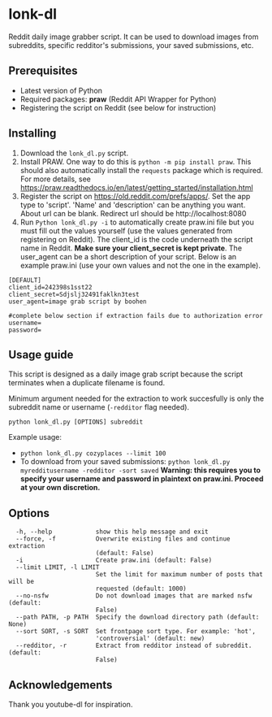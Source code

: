 # lonk-dl

Reddit daily image grabber script. It can be used to download images from subreddits, specific redditor's submissions, your saved submissions, etc.

## Prerequisites

* Latest version of Python
* Required packages: **praw** (Reddit API Wrapper for Python)
* Registering the script on Reddit (see below for instruction)

## Installing

1. Download the ```lonk_dl.py``` script.
2. Install PRAW. One way to do this is ```python -m pip install praw```. This should also automatically install the ```requests``` package which is required. For more details, see https://praw.readthedocs.io/en/latest/getting_started/installation.html 
3. Register the script on https://old.reddit.com/prefs/apps/. Set the app type to 'script'. 'Name' and 'description' can be anything you want. About url can be blank. Redirect url should be http://localhost:8080
4. Run ```Python lonk_dl.py -i``` to automatically create praw.ini file but you must fill out the values yourself (use the values generated from registering on Reddit). The client_id is the code underneath the script name in Reddit. **Make sure your client_secret is kept private**. The user_agent can be a short description of your script. Below is an example praw.ini (use your own values and not the one in the example).

```
[DEFAULT]
client_id=242398s1sst22
client_secret=Sdjslj32491faklkn3test
user_agent=image grab script by boohen

#complete below section if extraction fails due to authorization error
username=
password=
```

## Usage guide
This script is designed as a daily image grab script because the script terminates when a duplicate filename is found.

Minimum argument needed for the extraction to work succesfully is only the subreddit name or username (```-redditor``` flag needed).

```
python lonk_dl.py [OPTIONS] subreddit
```

Example usage:
* ```python lonk_dl.py cozyplaces --limit 100```
* To download from your saved submissions: ```python lonk_dl.py myredditusername -redditor -sort saved``` **Warning: this requires you to specify your username and password in plaintext on praw.ini. Proceed at your own discretion.**


## Options
```            
  -h, --help            show this help message and exit
  --force, -f           Overwrite existing files and continue extraction
                        (default: False)
  -i                    Create praw.ini (default: False)
  --limit LIMIT, -l LIMIT
                        Set the limit for maximum number of posts that will be
                        requested (default: 1000)
  --no-nsfw             Do not download images that are marked nsfw (default:
                        False)
  --path PATH, -p PATH  Specify the download directory path (default: None)
  --sort SORT, -s SORT  Set frontpage sort type. For example: 'hot',
                        'controversial' (default: new)
  --redditor, -r        Extract from redditor instead of subreddit. (default:
                        False)
```

## Acknowledgements
Thank you youtube-dl for inspiration.
